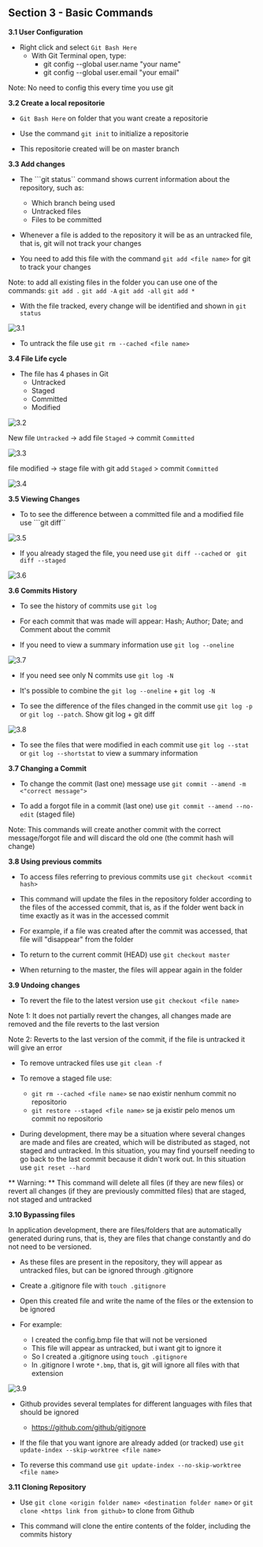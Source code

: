 ## Section 3 - Basic Commands

**3.1 User Configuration**

* Right click and select ```Git Bash Here```
  * With Git Terminal open, type:
    * git config --global user.name "your name"
    * git config --global user.email "your email"

Note: No need to config this every time you use git

**3.2 Create a local repositorie**

* ```Git Bash Here``` on folder that you want create a repositorie

* Use the command ```git init``` to initialize a repositorie

* This repositorie created will be on master branch

**3.3 Add changes**

* The ```git status`` command shows current information about the repository, such as:
  * Which branch being used
  * Untracked files
  * Files to be committed

* Whenever a file is added to the repository it will be as an untracked file, that is, git will not track your changes

* You need to add this file with the command ```git add <file name>``` for git to track your changes

Note: to add all existing files in the folder you can use one of the commands:
```git add .```
```git add -A```
```git add -all```
```git add *```

* With the file tracked, every change will be identified and shown in ```git status```

![3.1](/images/add.png)

* To untrack the file use ```git rm --cached <file name>```

**3.4 File Life cycle**

* The file has 4 phases in Git
  * Untracked
  * Staged
  * Committed
  * Modified

![3.2](/images/life_cycle.png)

New file ```Untracked``` -> add file ```Staged``` -> commit ```Committed```

![3.3](/images/cycle1.png)

file modified -> stage file with git add ```Staged``` > commit ```Committed```

![3.4](/images/cycle2.png)

**3.5 Viewing Changes**

* To to see the difference between a committed file and a modified file use ```git diff``

![3.5](/images/diff.png)

* If you already staged the file, you need use ```git diff --cached``` or ``` git diff --staged```

![3.6](/images/diff_cached.png)

**3.6 Commits History**

* To see the history of commits use ```git log```

* For each commit that was made will appear: Hash; Author; Date; and Comment about the commit 

* If you need to view a summary information use ```git log --oneline```

![3.7](/images/log.png)

* If you need see only N commits use ```git log -N```

* It's possible to combine the ```git log --oneline``` + ```git log -N```

* To see the difference of the files changed in the commit use ```git log -p``` or ```git log --patch```. Show git log + git diff

![3.8](/images/patch.png)

* To see the files that were modified in each commit use ```git log --stat``` or ```git log --shortstat``` to view a summary information

**3.7 Changing a Commit**

* To change the commit (last one) message use ```git commit --amend -m <"correct message">```

* To add a forgot file in a commit (last one) use ```git commit --amend --no-edit``` (staged file)

Note: This commands will create another commit with the correct message/forgot file and will discard the old one (the commit hash will change)

**3.8 Using previous commits** 

* To access files referring to previous commits use ```git checkout <commit hash>```

* This command will update the files in the repository folder according to the files of the accessed commit, that is, as if the folder went back in time exactly as it was in the accessed commit

* For example, if a file was created after the commit was accessed, that file will "disappear" from the folder

* To return to the current commit (HEAD) use ```git checkout master```

* When returning to the master, the files will appear again in the folder

**3.9 Undoing changes**

* To revert the file to the latest version use ```git checkout <file name>```

Note 1: It does not partially revert the changes, all changes made are removed and the file reverts to the last version

Note 2: Reverts to the last version of the commit, if the file is untracked it will give an error

* To remove untracked files use ```git clean -f```

* To remove a staged file use:
  * ```git rm --cached <file name>``` se nao existir nenhum commit no repositorio
  * ```git restore --staged <file name>``` se ja existir pelo menos um commit no repositorio

* During development, there may be a situation where several changes are made and files are created, which will be distributed as staged, not staged and untracked. In this situation, you may find yourself needing to go back to the last commit because it didn't work out. In this situation use ```git reset --hard```

** Warning: ** This command will delete all files (if they are new files) or revert all changes (if they are previously committed files) that are staged, not staged and untracked

**3.10 Bypassing files**

In application development, there are files/folders that are automatically generated during runs, that is, they are files that change constantly and do not need to be versioned.

* As these files are present in the repository, they will appear as untracked files, but can be ignored through .gitignore

* Create a .gitignore file with ```touch .gitignore```

* Open this created file and write the name of the files or the extension to be ignored

* For example:
   * I created the config.bmp file that will not be versioned
   * This file will appear as untracked, but i want git to ignore it
   * So I created a .gitignore using ```touch .gitignore```
   * In .gitignore I wrote ```*.bmp```, that is, git will ignore all files with that extension

![3.9](/images/gitignore.png)

* Github provides several templates for different languages with files that should be ignored 
  * https://github.com/github/gitignore

* If the file that you want ignore are already added (or tracked) use ```git update-index --skip-worktree <file name>```

* To reverse this command use ```git update-index --no-skip-worktree <file name>```

**3.11 Cloning Repository**

* Use ```git clone <origin folder name> <destination folder name>``` or ```git clone <https link from github>``` to clone from Github

* This command will clone the entire contents of the folder, including the commits history

